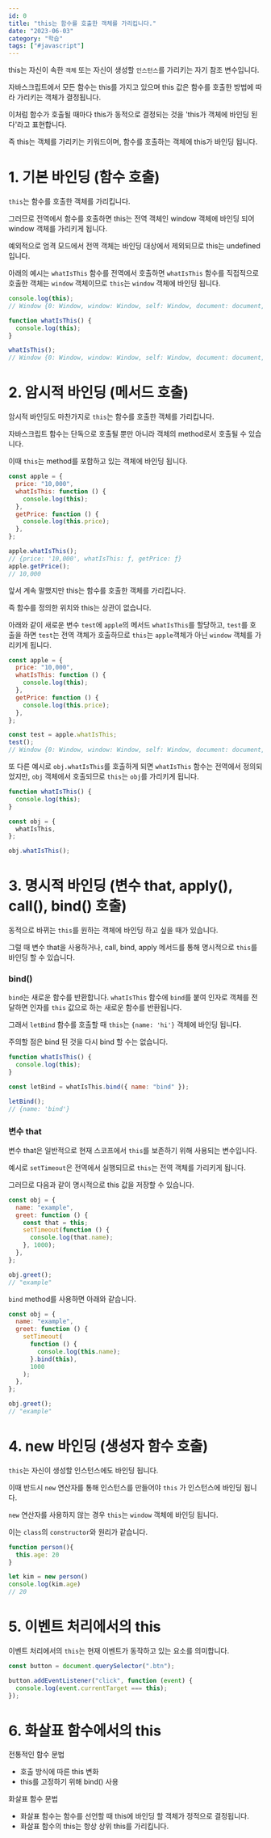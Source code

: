 ```yaml
---
id: 0
title: "this는 함수를 호출한 객체를 가리킵니다."
date: "2023-06-03"
category: "학습"
tags: ["#javascript"]
---
```


this는 자신이 속한 `객체` 또는 자신이 생성할 `인스턴스`를 가리키는 자기 참조 변수입니다.

자바스크립트에서 모든 함수는 this를 가지고 있으며 this 값은 함수를 호출한 방법에 따라 가리키는 객체가 결정됩니다.

이처럼 함수가 호출될 때마다 this가 동적으로 결정되는 것을 'this가 객체에 바인딩 된다'라고 표현합니다.

즉 this는 객체를 가리키는 키워드이며, 함수를 호출하는 객체에 this가 바인딩 됩니다.

# 1. 기본 바인딩 (함수 호출)

`this`는 함수를 호출한 객체를 가리킵니다.

그러므로 전역에서 함수를 호출하면 this는 전역 객체인 window 객체에 바인딩 되어 window 객체를 가리키게 됩니다.

예외적으로 엄격 모드에서 전역 객체는 바인딩 대상에서 제외되므로 this는 undefined입니다.

아래의 예시는 `whatIsThis` 함수를 전역에서 호출하면 `whatIsThis` 함수를 직접적으로 호출한 객체는 `window` 객체이므로 `this`는 `window` 객체에 바인딩 됩니다.

```js
console.log(this);
// Window {0: Window, window: Window, self: Window, document: document, …}
```

```js
function whatIsThis() {
  console.log(this);
}

whatIsThis();
// Window {0: Window, window: Window, self: Window, document: document, …}
```

# 2. 암시적 바인딩 (메서드 호출)

암시적 바인딩도 마찬가지로 `this`는 함수를 호출한 객체를 가리킵니다.

자바스크립트 함수는 단독으로 호출될 뿐만 아니라 객체의 method로서 호출될 수 있습니다.

이때 `this`는 method를 포함하고 있는 객체에 바인딩 됩니다.

```js
const apple = {
  price: "10,000",
  whatIsThis: function () {
    console.log(this);
  },
  getPrice: function () {
    console.log(this.price);
  },
};

apple.whatIsThis();
// {price: '10,000', whatIsThis: ƒ, getPrice: ƒ}
apple.getPrice();
// 10,000
```

앞서 계속 말했지만 this는 함수를 호출한 객체를 가리킵니다.

즉 함수를 정의한 위치와 this는 상관이 없습니다.

아래와 같이 새로운 변수 `test`에 `apple`의 메서드 `whatIsThis`를 할당하고, `test`를 호출을 하면 `test`는 전역 객체가 호출하므로 `this`는 `apple`객체가 아닌 `window` 객체를 가리키게 됩니다.

```js
const apple = {
  price: "10,000",
  whatIsThis: function () {
    console.log(this);
  },
  getPrice: function () {
    console.log(this.price);
  },
};

const test = apple.whatIsThis;
test();
// Window {0: Window, window: Window, self: Window, document: document, …}
```

또 다른 예시로 `obj.whatIsThis`를 호출하게 되면 `whatIsThis` 함수는 전역에서 정의되었지만, `obj` 객체에서 호출되므로 `this`는 `obj`를 가리키게 됩니다.

```js
function whatIsThis() {
  console.log(this);
}

const obj = {
  whatIsThis,
};

obj.whatIsThis();
```

# 3. 명시적 바인딩 (변수 that, apply(), call(), bind() 호출)

동적으로 바뀌는 `this`를 원하는 객체에 바인딩 하고 싶을 때가 있습니다.

그럴 때 변수 that을 사용하거나, call, bind, apply 메서드를 통해 명시적으로 `this`를 바인딩 할 수 있습니다.

### bind()

`bind`는 새로운 함수를 반환합니다. `whatIsThis` 함수에 `bind`를 붙여 인자로 객체를 전달하면 인자를 `this` 값으로 하는 새로운 함수를 반환됩니다.

그래서 `letBind` 함수를 호출할 때 `this`는 `{name: 'hi'}` 객체에 바인딩 됩니다.

주의할 점은 bind 된 것을 다시 bind 할 수는 없습니다.

```js
function whatIsThis() {
  console.log(this);
}

const letBind = whatIsThis.bind({ name: "bind" });

letBind();
// {name: 'bind'}
```

### 변수 that

변수 that은 일반적으로 현재 스코프에서 `this`를 보존하기 위해 사용되는 변수입니다.

예시로 `setTimeout`은 전역에서 실행되므로 `this`는 전역 객체를 가리키게 됩니다.

그러므로 다음과 같이 명시적으로 this 값을 저장할 수 있습니다.

```js
const obj = {
  name: "example",
  greet: function () {
    const that = this;
    setTimeout(function () {
      console.log(that.name);
    }, 1000);
  },
};

obj.greet();
// "example"
```

`bind` method를 사용하면 아래와 같습니다.

```js
const obj = {
  name: "example",
  greet: function () {
    setTimeout(
      function () {
        console.log(this.name);
      }.bind(this),
      1000
    );
  },
};

obj.greet();
// "example"
```

# 4. new 바인딩 (생성자 함수 호출)

`this`는 자신이 생성할 인스턴스에도 바인딩 됩니다.

이때 반드시 `new` 연산자를 통해 인스턴스를 만들어야 `this` 가 인스턴스에 바인딩 됩니다.

`new` 연산자를 사용하지 않는 경우 `this`는 `window` 객체에 바인딩 됩니다.

이는 `class`의 `constructor`와 원리가 같습니다.

```js
function person(){
  this.age: 20
}

let kim = new person()
console.log(kim.age)
// 20
```

# 5. 이벤트 처리에서의 this

이벤트 처리에서의 `this`는 현재 이벤트가 동작하고 있는 요소를 의미합니다.

```js
const button = document.querySelector(".btn");

button.addEventListener("click", function (event) {
  console.log(event.currentTarget === this);
});
```

# 6. 화살표 함수에서의 this

전통적인 함수 문법

- 호출 방식에 따른 this 변화
- this를 고정하기 위해 bind() 사용

화살표 함수 문법

- 화살표 함수는 함수를 선언할 때 this에 바인딩 할 객체가 정적으로 결정됩니다.
- 화살표 함수의 this는 항상 상위 this를 가리킵니다.
